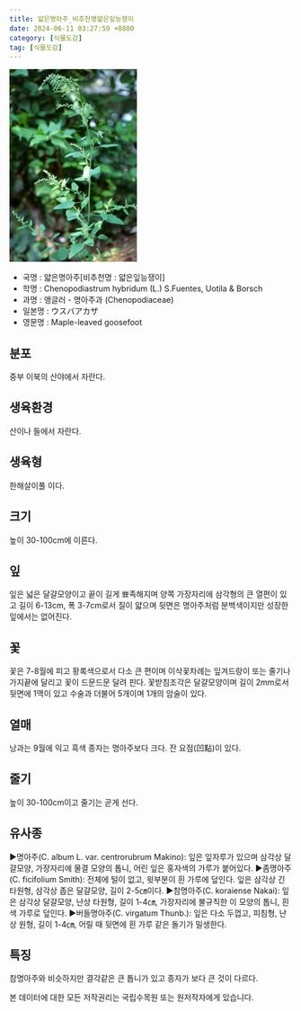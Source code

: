 ```yaml
---
title: 얇은명아주_비추천명얇은잎능쟁이
date: 2024-06-11 03:27:59 +0800
category: [식물도감]
tag: [식물도감]
---
```




![얇은명아주[비추천명 : 얇은잎능쟁이]](/assets/img/fileUpload/plants/basic/Chenopodiaceae/Chenopodium/15496/1_th2.JPG)
- 국명 : 얇은명아주[비추천명 : 얇은잎능쟁이]
- 학명 : Chenopodiastrum hybridum (L.) S.Fuentes, Uotila & Borsch
- 과명 : 앵글러 - 명아주과 (Chenopodiaceae)
- 일본명 : ウスバアカザ
- 영문명 : Maple-leaved goosefoot


## 분포
중부 이북의 산야에서 자란다.
## 생육환경
산이나 들에서 자란다.
## 생육형
한해살이풀 이다.
## 크기
높이 30-100cm에 이른다.
## 잎
잎은 넓은 달걀모양이고 끝이 길게 뾰족해지며 양쪽 가장자리에 삼각형의 큰 열편이 있고 길이 6-13cm, 폭 3-7cm로서 질이 얇으며 뒷면은 명아주처럼 분백색이지만 성장한 잎에서는 없어진다.
## 꽃
꽃은 7-8월에 피고 황록색으로서 다소 큰 편이며 이삭꽃차례는 잎겨드랑이 또는 줄기나 가지끝에 달리고 꽃이 드문드문 달려 핀다. 꽃받침조각은 달걀모양이며 길이 2mm로서 뒷면에 1맥이 있고 수술과 더불어 5개이며 1개의 암술이 있다.
## 열매
낭과는 9월에 익고 흑색 종자는 명아주보다 크다. 잔 요점(凹點)이 있다.
## 줄기
높이 30-100cm이고 줄기는 곧게 선다.
## 유사종
▶명아주(C. album L. var. centrorubrum Makino): 잎은 잎자루가 있으며 삼각상 달걀모양, 가장자리에 물결 모양의 톱니, 어린 잎은 홍자색의 가루가 붙어있다.
▶좀명아주(C. ficifolium Smith): 전체에 털이 없고, 윗부분이 흰 가루에 덮인다. 잎은 삼각상 긴 타원형, 삼각상 좁은 달걀모양, 길이 2-5㎝이다. 
▶참명아주(C. koraiense Nakai): 잎은 삼각상 달걀모양, 난상 타원형, 길이 1-4㎝, 가장자리에 불규칙한 이 모양의 톱니, 흰색 가루로 덮인다. 
▶버들명아주(C. virgatum Thunb.): 잎은 다소 두껍고, 피침형, 난상 원형, 길이 1-4㎝, 어릴 때 뒷면에 흰 가루 같은 돌기가 밀생한다.
## 특징
참명아주와 비슷하지만 결각같은 큰 톱니가 있고 종자가 보다 큰 것이 다르다.






본 데이터에 대한 모든 저작권리는 국립수목원 또는 원저작자에게 있습니다.

